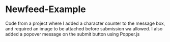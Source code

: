 # Newfeed-Example
Code from a project where I added a character counter to the message box, and required an image to be attached before submission wa allowed. I also added a popover message on the submit button using Popper.js
